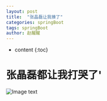 ```yaml
---
layout: post
title:  "张晶磊让我揍了"
categories: springBoot
tags: springBoot
author: 赵醒醒
---
```


* content
{:toc}

# 张晶磊都让我打哭了'
![Image text](https://raw.githubusercontent.com/zhaoxxxx/zhaoxxxx.github.io/master/images/2.jpg)